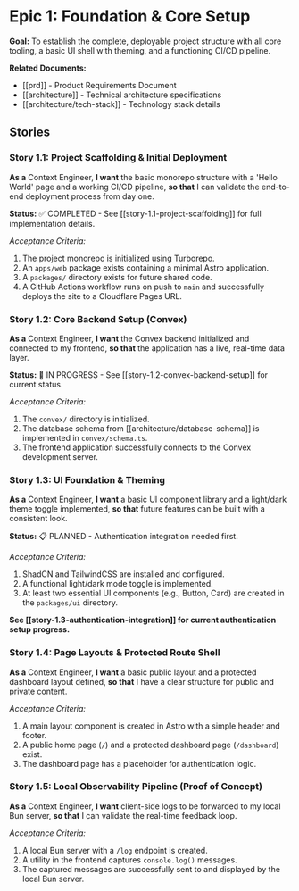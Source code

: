 # Epic 1: Foundation & Core Setup

**Goal:** To establish the complete, deployable project structure with all core tooling, a basic UI shell with theming, and a functioning CI/CD pipeline.

**Related Documents:**
* [[prd]] - Product Requirements Document
* [[architecture]] - Technical architecture specifications
* [[architecture/tech-stack]] - Technology stack details

## Stories

### Story 1.1: Project Scaffolding & Initial Deployment
**As a** Context Engineer, **I want** the basic monorepo structure with a 'Hello World' page and a working CI/CD pipeline, **so that** I can validate the end-to-end deployment process from day one.

**Status:** ✅ COMPLETED - See [[story-1.1-project-scaffolding]] for full implementation details.

*Acceptance Criteria:*
1. The project monorepo is initialized using Turborepo.
2. An `apps/web` package exists containing a minimal Astro application.
3. A `packages/` directory exists for future shared code.
4. A GitHub Actions workflow runs on push to `main` and successfully deploys the site to a Cloudflare Pages URL.

### Story 1.2: Core Backend Setup (Convex)
**As a** Context Engineer, **I want** the Convex backend initialized and connected to my frontend, **so that** the application has a live, real-time data layer.

**Status:** 🔄 IN PROGRESS - See [[story-1.2-convex-backend-setup]] for current status.

*Acceptance Criteria:*
1. The `convex/` directory is initialized.
2. The database schema from [[architecture/database-schema]] is implemented in `convex/schema.ts`.
3. The frontend application successfully connects to the Convex development server.

### Story 1.3: UI Foundation & Theming
**As a** Context Engineer, **I want** a basic UI component library and a light/dark theme toggle implemented, **so that** future features can be built with a consistent look.

**Status:** 📋 PLANNED - Authentication integration needed first.

*Acceptance Criteria:*
1. ShadCN and TailwindCSS are installed and configured.
2. A functional light/dark mode toggle is implemented.
3. At least two essential UI components (e.g., Button, Card) are created in the `packages/ui` directory.

**See [[story-1.3-authentication-integration]] for current authentication setup progress.**

### Story 1.4: Page Layouts & Protected Route Shell
**As a** Context Engineer, **I want** a basic public layout and a protected dashboard layout defined, **so that** I have a clear structure for public and private content.

*Acceptance Criteria:*
1. A main layout component is created in Astro with a simple header and footer.
2. A public home page (`/`) and a protected dashboard page (`/dashboard`) exist.
3. The dashboard page has a placeholder for authentication logic.

### Story 1.5: Local Observability Pipeline (Proof of Concept)
**As a** Context Engineer, **I want** client-side logs to be forwarded to my local Bun server, **so that** I can validate the real-time feedback loop.

*Acceptance Criteria:*
1. A local Bun server with a `/log` endpoint is created.
2. A utility in the frontend captures `console.log()` messages.
3. The captured messages are successfully sent to and displayed by the local Bun server.
